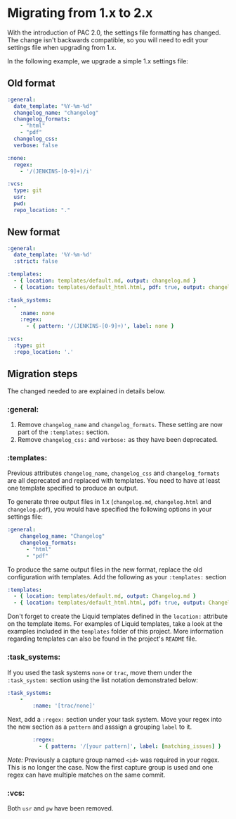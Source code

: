 # Migrating from 1.x to 2.x

With the introduction of PAC 2.0, the settings file formatting has changed.
The change isn't backwards compatible, so you will need to edit your settings file when upgrading from 1.x.

In the following example, we upgrade a simple 1.x settings file:

## Old format

```YAML
:general:
  date_template: "%Y-%m-%d"
  changelog_name: "changelog"
  changelog_formats:
    - "html"
    - "pdf"
  changelog_css:
  verbose: false

:none:
  regex:
    - '/(JENKINS-[0-9]+)/i'

:vcs:
  type: git
  usr:
  pwd:
  repo_location: "."
```

## New format

```YAML
:general:
  date_template: '%Y-%m-%d'
  :strict: false

:templates:
  - { location: templates/default.md, output: changelog.md }
  - { location: templates/default_html.html, pdf: true, output: changelog.html }

:task_systems:
  -
    :name: none
    :regex:
      - { pattern: '/(JENKINS-[0-9]+)', label: none }

:vcs:
  :type: git
  :repo_location: '.'
```

## Migration steps

The changed needed to are explained in details below.

### :general:

  1. Remove `changelog_name` and `changelog_formats`. These setting are now part of the `:templates:` section.
  2. Remove `changelog_css:` and `verbose:` as they have been deprecated.

### :templates:

Previous attributes `changelog_name`, `changelog_css` and `changelog_formats` are all deprecated and replaced with templates.
You need to have at least one template specified to produce an output.

To generate three output files in 1.x (`changelog.md`, `changelog.html` and `changelog.pdf`), you would have specified the following options in your settings file: 

```YAML
:general:
	changelog_name: "Changelog"
    changelog_formats:
      - "html"
      - "pdf"
```

To produce the same output files in the new format, replace the old configuration with templates. Add the following as your `:templates:` section

```YAML
:templates:
  - { location: templates/default.md, output: Changelog.md }
  - { location: templates/default_html.html, pdf: true, output: Changelog.html }
```

Don't forget to create the Liquid templates defined in the `location:` attribute on the template items. For examples of Liquid templates, take a look at the examples included in the `templates` folder of this project. More information regarding templates can also be found in the project's `README` file.

### :task_systems: 

If you used the task systems `none` or `trac`, move them under the `:task_system:` section using the list notation demonstrated below:

```YAML
:task_systems:
	-
		:name: '[trac/none]'
```

Next, add a `:regex:` section under your task system. Move your regex into the new section as a `pattern` and asssign a grouping `label` to it.

```YAML
		:regex:
		  - { pattern: '/[your pattern]', label: [matching_issues] }
```

_Note:_ Previously a capture group named `<id>` was required in your regex. This is no longer the case. Now the first capture group is used and one regex can have multiple matches on the same commit.

### :vcs: 

Both `usr` and `pw` have been removed.
